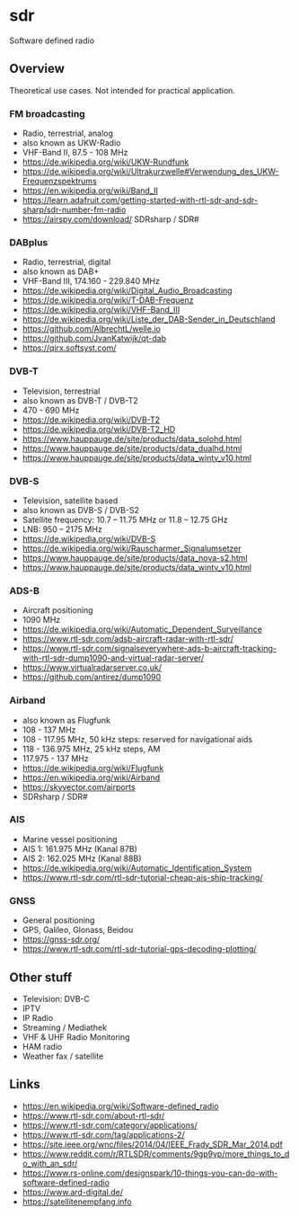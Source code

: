 # sdr
Software defined radio

## Overview
Theoretical use cases. Not intended for practical application.

### FM broadcasting
- Radio, terrestrial, analog
- also known as UKW-Radio
- VHF-Band II, 87.5 - 108 MHz
- https://de.wikipedia.org/wiki/UKW-Rundfunk
- https://de.wikipedia.org/wiki/Ultrakurzwelle#Verwendung_des_UKW-Frequenzspektrums
- https://en.wikipedia.org/wiki/Band_II
- https://learn.adafruit.com/getting-started-with-rtl-sdr-and-sdr-sharp/sdr-number-fm-radio
- https://airspy.com/download/ SDRsharp / SDR#

### DABplus
- Radio, terrestrial, digital
- also known as DAB+
- VHF-Band III, 174.160 - 229.840 MHz
- https://de.wikipedia.org/wiki/Digital_Audio_Broadcasting
- https://de.wikipedia.org/wiki/T-DAB-Frequenz
- https://de.wikipedia.org/wiki/VHF-Band_III
- https://de.wikipedia.org/wiki/Liste_der_DAB-Sender_in_Deutschland
- https://github.com/AlbrechtL/welle.io
- https://github.com/JvanKatwijk/qt-dab
- https://qirx.softsyst.com/

### DVB-T
- Television, terrestrial
- also known as DVB-T / DVB-T2
-  470 - 690 MHz
- https://de.wikipedia.org/wiki/DVB-T2
- https://de.wikipedia.org/wiki/DVB-T2_HD
- https://www.hauppauge.de/site/products/data_solohd.html
- https://www.hauppauge.de/site/products/data_dualhd.html
- https://www.hauppauge.de/site/products/data_wintv_v10.html

### DVB-S
- Television, satellite based
- also known as DVB-S / DVB-S2
- Satellite frequency: 10.7 – 11.75 MHz or 11.8 – 12.75 GHz
- LNB: 950 – 2175 MHz
- https://de.wikipedia.org/wiki/DVB-S
- https://de.wikipedia.org/wiki/Rauscharmer_Signalumsetzer
- https://www.hauppauge.de/site/products/data_nova-s2.html
- https://www.hauppauge.de/site/products/data_wintv_v10.html

### ADS-B
- Aircraft positioning
- 1090 MHz
- https://de.wikipedia.org/wiki/Automatic_Dependent_Surveillance
- https://www.rtl-sdr.com/adsb-aircraft-radar-with-rtl-sdr/
- https://www.rtl-sdr.com/signalseverywhere-ads-b-aircraft-tracking-with-rtl-sdr-dump1090-and-virtual-radar-server/
- https://www.virtualradarserver.co.uk/
- https://github.com/antirez/dump1090

### Airband
- also known as Flugfunk
- 108 - 137 MHz
- 108 - 117.95 MHz, 50 kHz steps: reserved for navigational aids
- 118 - 136.975 MHz, 25 kHz steps, AM
- 117.975 - 137 MHz
- https://de.wikipedia.org/wiki/Flugfunk
- https://en.wikipedia.org/wiki/Airband
- https://skyvector.com/airports
- SDRsharp / SDR#

### AIS
- Marine vessel positioning
- AIS 1: 161.975 MHz (Kanal 87B)
- AIS 2: 162.025 MHz (Kanal 88B)
- https://de.wikipedia.org/wiki/Automatic_Identification_System
- https://www.rtl-sdr.com/rtl-sdr-tutorial-cheap-ais-ship-tracking/

### GNSS
- General positioning
- GPS, Galileo, Glonass, Beidou
- https://gnss-sdr.org/
- https://www.rtl-sdr.com/rtl-sdr-tutorial-gps-decoding-plotting/

## Other stuff
- Television: DVB-C
- IPTV
- IP Radio
- Streaming / Mediathek
- VHF & UHF Radio Monitoring
- HAM radio
- Weather fax / satellite

## Links
- https://en.wikipedia.org/wiki/Software-defined_radio
- https://www.rtl-sdr.com/about-rtl-sdr/
- https://www.rtl-sdr.com/category/applications/
- https://www.rtl-sdr.com/tag/applications-2/
- https://site.ieee.org/wnc/files/2014/04/IEEE_Frady_SDR_Mar_2014.pdf
- https://www.reddit.com/r/RTLSDR/comments/9gp9yp/more_things_to_do_with_an_sdr/
- https://www.rs-online.com/designspark/10-things-you-can-do-with-software-defined-radio
- https://www.ard-digital.de/
- https://satellitenempfang.info
